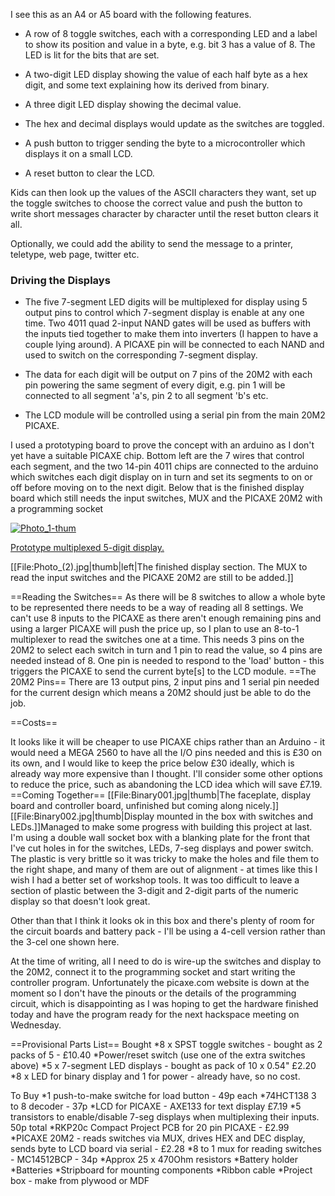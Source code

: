 
I see this as an A4 or A5 board with the following features.

* A row of 8 toggle switches, each with a corresponding LED and a label to show its position and value in a byte, e.g. bit 3 has a value of 8. The LED is lit for the bits that are set.

* A two-digit LED display showing the value of each half byte as a hex digit, and some text explaining how its derived from binary.

* A three digit LED display showing the decimal value.

* The hex and decimal displays would update as the switches are toggled.

* A push button to trigger sending the byte to a microcontroller which displays it on a small LCD.

* A reset button to clear the LCD.

Kids can then look up the values of the ASCII characters they want, set up the toggle switches to choose the correct value and push the button to write short messages character by character until the reset button clears it all.

Optionally, we could add the ability to send the message to a printer, teletype, web page, twitter etc.

### Driving the Displays

* The five 7-segment LED digits will be multiplexed for display using 5 output pins to control which 7-segment display is enable at any one time. Two 4011 quad 2-input NAND gates will be used as buffers with the inputs tied together to make them into inverters (I happen to have a couple lying around). A PICAXE pin will be connected to each NAND and used to switch on the corresponding 7-segment display.

* The data for each digit will be output on 7 pins of the 20M2 with each pin powering the same segment of every digit, e.g. pin 1 will be connected to all segment 'a's, pin 2 to all segment 'b's etc.

* The LCD module will be controlled using a serial pin from the main 20M2 PICAXE.

I used a prototyping board to prove the concept with an arduino as I don't yet have a suitable PICAXE chip. Bottom left are the 7 wires that control each segment, and the two 14-pin 4011 chips are connected to the arduino which switches each digit display on in turn and set its segments to on or off before moving on to the next digit. Below that is the finished display board which still needs the input switches, MUX and the PICAXE 20M2 with a programming socket

[![Photo_1-thum]][Photo_1-full]

[Prototype multiplexed 5-digit display.][Photo_1-full]

[Photo_1-full]: images/binary/Photo_(1).jpg
[Photo_1-thum]: images/binary/Photo_(1)-sml.jpg

[[File:Photo_(2).jpg|thumb|left|The finished display section. The MUX to read the input switches and the PICAXE 20M2 are still to be added.]]

==Reading the Switches==
As there will be 8 switches to allow a whole byte to be represented there needs to be a way of reading all 8 settings. We can't use 8 inputs to the PICAXE as there aren't enough remaining pins and using a larger PICAXE will push the price up, so I plan to use an 8-to-1 multiplexer to read the switches one at a time. This needs 3 pins on the 20M2 to select each switch in turn and 1 pin to read the value, so 4 pins are needed instead of 8. One pin is needed to respond to the 'load' button - this triggers the PICAXE to send the current byte[s] to the LCD module.
==The 20M2 Pins==
There are 13 output pins, 2 input pins and 1 serial pin needed for the current design which means a 20M2 should just be able to do the job.

==Costs==

It looks like it will be cheaper to use PICAXE chips rather than an Arduino - it would need a MEGA 2560 to have all the I/O pins needed and this is £30 on its own, and I would like to keep the price below £30 ideally, which is already way more expensive than I thought. I'll consider some other options to reduce the price, such as abandoning the LCD idea which will save £7.19.
==Coming Together==
[[File:Binary001.jpg|thumb|The faceplate, display board and controller board, unfinished but coming along nicely.]][[File:Binary002.jpg|thumb|Display mounted in the box with switches and LEDs.]]Managed to make some progress with building this project at last. I'm using a double wall socket box with a blanking plate for the front that I've cut holes in for the switches, LEDs, 7-seg displays and power switch. The plastic is very brittle so it was tricky to make the holes and file them to the right shape, and many of them are out of alignment - at times like this I wish I had a better set of workshop tools. It was too difficult to leave a section of plastic between the 3-digit and 2-digit parts of the numeric display so that doesn't look great.

Other than that I think it looks ok in this box and there's plenty of room for the circuit boards and battery pack - I'll be using a 4-cell version rather than the 3-cel one shown here.

At the time of writing, all I need to do is wire-up the switches and display to the 20M2, connect it to the programming socket and start writing the controller program. Unfortunately the picaxe.com website is down at the moment so I don't have the pinouts or the details of the programming circuit, which is disappointing as I was hoping to get the hardware finished today and have the program ready for the next hackspace meeting on Wednesday.

==Provisional Parts List==
Bought
*8 x SPST toggle switches - bought as 2 packs of 5 - £10.40
*Power/reset switch (use one of the extra switches above)
*5 x 7-segment LED displays - bought as pack of 10 x 0.54" £2.20
*8 x LED for binary display and 1 for power - already have, so no cost.

To Buy
*1 push-to-make switche for load button - 49p each
*74HCT138 3 to 8 decoder - 37p
*LCD for PICAXE - AXE133 for text display £7.19
*5 transistors to enable/disable 7-seg displays when multiplexing their inputs. 50p total
*RKP20c Compact Project PCB for 20 pin PICAXE - £2.99
*PICAXE 20M2 - reads switches via MUX, drives HEX and DEC display, sends byte to LCD board via serial - £2.28
*8 to 1 mux for reading switches - MC14512BCP - 34p
*Approx 25 x 470Ohm resistors
*Battery holder
*Batteries
*Stripboard for mounting components
*Ribbon cable
*Project box - make from plywood or MDF
